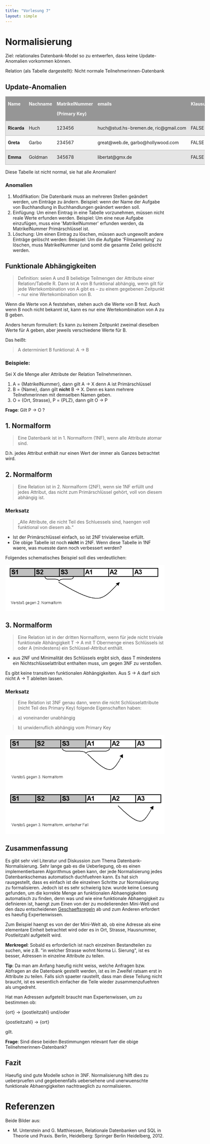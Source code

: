 ```yaml
---
title: "Vorlesung 7"
layout: simple
---
```


# Normalisierung

Ziel: relationales Datenbank-Model so zu entwerfen, dass keine Update-Anomalien vorkommen können.

Relation (als Tabelle dargestellt): Nicht normale Teilnehmerinnen-Datenbank


## Update-Anomalien 
<!--StartFragment-->

<table class=MsoTableMediumShading1Accent3 border=1 cellspacing=0
 cellpadding=0 width=631 style='width:473.2pt;border-collapse:collapse;
 border:none;mso-border-alt:solid #B0B0B0 1.0pt;mso-border-themecolor:accent3;
 mso-border-themetint:191;mso-yfti-tbllook:1184;mso-padding-alt:0cm 5.4pt 0cm 5.4pt'>
 <tr style='mso-yfti-irow:-1;mso-yfti-firstrow:yes;height:15.0pt'>
  <td width=53 nowrap valign=top style='width:39.95pt;border:solid #B0B0B0 1.0pt;
  mso-border-themecolor:accent3;mso-border-themetint:191;border-right:none;
  background:#969696;mso-background-themecolor:accent3;padding:0cm 5.4pt 0cm 5.4pt;
  height:15.0pt'>
  <p class=MsoNormal style='mso-yfti-cnfc:5'><b><span style='color:white;
  mso-themecolor:background1'>Name<o:p></o:p></span></b></p>
  </td>
  <td width=70 nowrap valign=top style='width:52.6pt;border-top:solid #B0B0B0 1.0pt;
  mso-border-top-themecolor:accent3;mso-border-top-themetint:191;border-left:
  none;border-bottom:solid #B0B0B0 1.0pt;mso-border-bottom-themecolor:accent3;
  mso-border-bottom-themetint:191;border-right:none;background:#969696;
  mso-background-themecolor:accent3;padding:0cm 5.4pt 0cm 5.4pt;height:15.0pt'>
  <p class=MsoNormal style='mso-yfti-cnfc:1'><b><span style='color:white;
  mso-themecolor:background1'>Nachname<o:p></o:p></span></b></p>
  </td>
  <td width=105 nowrap valign=top style='width:78.6pt;border-top:solid #B0B0B0 1.0pt;
  mso-border-top-themecolor:accent3;mso-border-top-themetint:191;border-left:
  none;border-bottom:solid #B0B0B0 1.0pt;mso-border-bottom-themecolor:accent3;
  mso-border-bottom-themetint:191;border-right:none;background:#969696;
  mso-background-themecolor:accent3;padding:0cm 5.4pt 0cm 5.4pt;height:15.0pt'>
  <p class=MsoNormal style='mso-yfti-cnfc:1'><b><span style='color:white;
  mso-themecolor:background1'>MatrikelNummer<o:p></o:p></span></b></p>
  <p class=MsoNormal style='mso-yfti-cnfc:1'><b><span style='color:white;
  mso-themecolor:background1'>(Primary Key)<o:p></o:p></span></b></p>
  </td>
  <td width=133 nowrap valign=top style='width:100.0pt;border-top:solid #B0B0B0 1.0pt;
  mso-border-top-themecolor:accent3;mso-border-top-themetint:191;border-left:
  none;border-bottom:solid #B0B0B0 1.0pt;mso-border-bottom-themecolor:accent3;
  mso-border-bottom-themetint:191;border-right:none;background:#969696;
  mso-background-themecolor:accent3;padding:0cm 5.4pt 0cm 5.4pt;height:15.0pt'>
  <p class=MsoNormal style='mso-yfti-cnfc:1'><b><span style='color:white;
  mso-themecolor:background1'>emails<o:p></o:p></span></b></p>
  </td>
  <td width=53 nowrap valign=top style='width:40.05pt;border-top:solid #B0B0B0 1.0pt;
  mso-border-top-themecolor:accent3;mso-border-top-themetint:191;border-left:
  none;border-bottom:solid #B0B0B0 1.0pt;mso-border-bottom-themecolor:accent3;
  mso-border-bottom-themetint:191;border-right:none;background:#969696;
  mso-background-themecolor:accent3;padding:0cm 5.4pt 0cm 5.4pt;height:15.0pt'>
  <p class=MsoNormal style='mso-yfti-cnfc:1'><b><span style='color:white;
  mso-themecolor:background1'>Klausur<o:p></o:p></span></b></p>
  </td>
  <td width=89 valign=top style='width:66.5pt;border-top:solid #B0B0B0 1.0pt;
  mso-border-top-themecolor:accent3;mso-border-top-themetint:191;border-left:
  none;border-bottom:solid #B0B0B0 1.0pt;mso-border-bottom-themecolor:accent3;
  mso-border-bottom-themetint:191;border-right:none;background:#969696;
  mso-background-themecolor:accent3;padding:0cm 5.4pt 0cm 5.4pt;height:15.0pt'>
  <p class=MsoNormal style='mso-yfti-cnfc:1'><b><span style='color:white;
  mso-themecolor:background1'>Aufgabe<o:p></o:p></span></b></p>
  </td>
  <td width=52 valign=top style='width:38.7pt;border-top:solid #B0B0B0 1.0pt;
  mso-border-top-themecolor:accent3;mso-border-top-themetint:191;border-left:
  none;border-bottom:solid #B0B0B0 1.0pt;mso-border-bottom-themecolor:accent3;
  mso-border-bottom-themetint:191;border-right:none;background:#969696;
  mso-background-themecolor:accent3;padding:0cm 5.4pt 0cm 5.4pt;height:15.0pt'>
  <p class=MsoNormal style='mso-yfti-cnfc:1'><b><span style='color:white;
  mso-themecolor:background1'>Strasse<o:p></o:p></span></b></p>
  </td>
  <td width=32 valign=top style='width:23.75pt;border-top:solid #B0B0B0 1.0pt;
  mso-border-top-themecolor:accent3;mso-border-top-themetint:191;border-left:
  none;border-bottom:solid #B0B0B0 1.0pt;mso-border-bottom-themecolor:accent3;
  mso-border-bottom-themetint:191;border-right:none;background:#969696;
  mso-background-themecolor:accent3;padding:0cm 5.4pt 0cm 5.4pt;height:15.0pt'>
  <p class=MsoNormal style='mso-yfti-cnfc:1'><b><span style='color:white;
  mso-themecolor:background1'>Ort<o:p></o:p></span></b></p>
  </td>
  <td width=44 valign=top style='width:33.05pt;border:solid #B0B0B0 1.0pt;
  mso-border-themecolor:accent3;mso-border-themetint:191;border-left:none;
  background:#969696;mso-background-themecolor:accent3;padding:0cm 5.4pt 0cm 5.4pt;
  height:15.0pt'>
  <p class=MsoNormal style='mso-yfti-cnfc:1'><b><span style='color:white;
  mso-themecolor:background1'>PLZ<o:p></o:p></span></b></p>
  </td>
 </tr>
 <tr style='mso-yfti-irow:0;height:15.0pt'>
  <td width=53 nowrap valign=top style='width:39.95pt;border-top:none;
  border-left:solid #B0B0B0 1.0pt;mso-border-left-themecolor:accent3;
  mso-border-left-themetint:191;border-bottom:solid #B0B0B0 1.0pt;mso-border-bottom-themecolor:
  accent3;mso-border-bottom-themetint:191;border-right:none;mso-border-top-alt:
  solid #B0B0B0 1.0pt;mso-border-top-themecolor:accent3;mso-border-top-themetint:
  191;background:#E5E5E5;mso-background-themecolor:accent3;mso-background-themetint:
  63;padding:0cm 5.4pt 0cm 5.4pt;height:15.0pt'>
  <p class=MsoNormal style='line-height:115%;mso-yfti-cnfc:68'><b>Ricarda<o:p></o:p></b></p>
  </td>
  <td width=70 nowrap valign=top style='width:52.6pt;border:none;border-bottom:
  solid #B0B0B0 1.0pt;mso-border-bottom-themecolor:accent3;mso-border-bottom-themetint:
  191;mso-border-top-alt:solid #B0B0B0 1.0pt;mso-border-top-themecolor:accent3;
  mso-border-top-themetint:191;background:#E5E5E5;mso-background-themecolor:
  accent3;mso-background-themetint:63;padding:0cm 5.4pt 0cm 5.4pt;height:15.0pt'>
  <p class=MsoNormal style='line-height:115%;mso-yfti-cnfc:64'>Huch</p>
  </td>
  <td width=105 nowrap valign=top style='width:78.6pt;border:none;border-bottom:
  solid #B0B0B0 1.0pt;mso-border-bottom-themecolor:accent3;mso-border-bottom-themetint:
  191;mso-border-top-alt:solid #B0B0B0 1.0pt;mso-border-top-themecolor:accent3;
  mso-border-top-themetint:191;background:#E5E5E5;mso-background-themecolor:
  accent3;mso-background-themetint:63;padding:0cm 5.4pt 0cm 5.4pt;height:15.0pt'>
  <p class=MsoNormal style='line-height:115%;mso-yfti-cnfc:64'>123456</p>
  </td>
  <td width=133 nowrap valign=top style='width:100.0pt;border:none;border-bottom:
  solid #B0B0B0 1.0pt;mso-border-bottom-themecolor:accent3;mso-border-bottom-themetint:
  191;mso-border-top-alt:solid #B0B0B0 1.0pt;mso-border-top-themecolor:accent3;
  mso-border-top-themetint:191;background:#E5E5E5;mso-background-themecolor:
  accent3;mso-background-themetint:63;padding:0cm 5.4pt 0cm 5.4pt;height:15.0pt'>
  <p class=MsoNormal style='line-height:115%;mso-yfti-cnfc:64'>huch@stud.hs-bremen.de,
  ric@gmail.com</p>
  </td>
  <td width=53 nowrap valign=top style='width:40.05pt;border:none;border-bottom:
  solid #B0B0B0 1.0pt;mso-border-bottom-themecolor:accent3;mso-border-bottom-themetint:
  191;mso-border-top-alt:solid #B0B0B0 1.0pt;mso-border-top-themecolor:accent3;
  mso-border-top-themetint:191;background:#E5E5E5;mso-background-themecolor:
  accent3;mso-background-themetint:63;padding:0cm 5.4pt 0cm 5.4pt;height:15.0pt'>
  <p class=MsoNormal style='line-height:115%;mso-yfti-cnfc:64'>FALSE</p>
  </td>
  <td width=89 valign=top style='width:66.5pt;border:none;border-bottom:solid #B0B0B0 1.0pt;
  mso-border-bottom-themecolor:accent3;mso-border-bottom-themetint:191;
  mso-border-top-alt:solid #B0B0B0 1.0pt;mso-border-top-themecolor:accent3;
  mso-border-top-themetint:191;background:#E5E5E5;mso-background-themecolor:
  accent3;mso-background-themetint:63;padding:0cm 5.4pt 0cm 5.4pt;height:15.0pt'>
  <p class=MsoNormal style='mso-yfti-cnfc:64'>Buchhandlung</p>
  </td>
  <td width=52 valign=top style='width:38.7pt;border:none;border-bottom:solid #B0B0B0 1.0pt;
  mso-border-bottom-themecolor:accent3;mso-border-bottom-themetint:191;
  mso-border-top-alt:solid #B0B0B0 1.0pt;mso-border-top-themecolor:accent3;
  mso-border-top-themetint:191;background:#E5E5E5;mso-background-themecolor:
  accent3;mso-background-themetint:63;padding:0cm 5.4pt 0cm 5.4pt;height:15.0pt'>
  <p class=MsoNormal style='mso-yfti-cnfc:64'>S 1</p>
  </td>
  <td width=32 valign=top style='width:23.75pt;border:none;border-bottom:solid #B0B0B0 1.0pt;
  mso-border-bottom-themecolor:accent3;mso-border-bottom-themetint:191;
  mso-border-top-alt:solid #B0B0B0 1.0pt;mso-border-top-themecolor:accent3;
  mso-border-top-themetint:191;background:#E5E5E5;mso-background-themecolor:
  accent3;mso-background-themetint:63;padding:0cm 5.4pt 0cm 5.4pt;height:15.0pt'>
  <p class=MsoNormal style='mso-yfti-cnfc:64'>HB</p>
  </td>
  <td width=44 valign=top style='width:33.05pt;border-top:none;border-left:
  none;border-bottom:solid #B0B0B0 1.0pt;mso-border-bottom-themecolor:accent3;
  mso-border-bottom-themetint:191;border-right:solid #B0B0B0 1.0pt;mso-border-right-themecolor:
  accent3;mso-border-right-themetint:191;mso-border-top-alt:solid #B0B0B0 1.0pt;
  mso-border-top-themecolor:accent3;mso-border-top-themetint:191;background:
  #E5E5E5;mso-background-themecolor:accent3;mso-background-themetint:63;
  padding:0cm 5.4pt 0cm 5.4pt;height:15.0pt'>
  <p class=MsoNormal style='mso-yfti-cnfc:64'>23</p>
  </td>
 </tr>
 <tr style='mso-yfti-irow:1;height:15.0pt'>
  <td width=53 nowrap valign=top style='width:39.95pt;border-top:none;
  border-left:solid #B0B0B0 1.0pt;mso-border-left-themecolor:accent3;
  mso-border-left-themetint:191;border-bottom:solid #B0B0B0 1.0pt;mso-border-bottom-themecolor:
  accent3;mso-border-bottom-themetint:191;border-right:none;mso-border-top-alt:
  solid #B0B0B0 1.0pt;mso-border-top-themecolor:accent3;mso-border-top-themetint:
  191;padding:0cm 5.4pt 0cm 5.4pt;height:15.0pt'>
  <p class=MsoNormal style='line-height:115%;mso-yfti-cnfc:132'><b>Greta<o:p></o:p></b></p>
  </td>
  <td width=70 nowrap valign=top style='width:52.6pt;border:none;border-bottom:
  solid #B0B0B0 1.0pt;mso-border-bottom-themecolor:accent3;mso-border-bottom-themetint:
  191;mso-border-top-alt:solid #B0B0B0 1.0pt;mso-border-top-themecolor:accent3;
  mso-border-top-themetint:191;padding:0cm 5.4pt 0cm 5.4pt;height:15.0pt'>
  <p class=MsoNormal style='line-height:115%;mso-yfti-cnfc:128'>Garbo</p>
  </td>
  <td width=105 nowrap valign=top style='width:78.6pt;border:none;border-bottom:
  solid #B0B0B0 1.0pt;mso-border-bottom-themecolor:accent3;mso-border-bottom-themetint:
  191;mso-border-top-alt:solid #B0B0B0 1.0pt;mso-border-top-themecolor:accent3;
  mso-border-top-themetint:191;padding:0cm 5.4pt 0cm 5.4pt;height:15.0pt'>
  <p class=MsoNormal style='line-height:115%;mso-yfti-cnfc:128'>234567</p>
  </td>
  <td width=133 nowrap valign=top style='width:100.0pt;border:none;border-bottom:
  solid #B0B0B0 1.0pt;mso-border-bottom-themecolor:accent3;mso-border-bottom-themetint:
  191;mso-border-top-alt:solid #B0B0B0 1.0pt;mso-border-top-themecolor:accent3;
  mso-border-top-themetint:191;padding:0cm 5.4pt 0cm 5.4pt;height:15.0pt'>
  <p class=MsoNormal style='line-height:115%;mso-yfti-cnfc:128'>great@web.de,
  garbo@hollywood.com</p>
  </td>
  <td width=53 nowrap valign=top style='width:40.05pt;border:none;border-bottom:
  solid #B0B0B0 1.0pt;mso-border-bottom-themecolor:accent3;mso-border-bottom-themetint:
  191;mso-border-top-alt:solid #B0B0B0 1.0pt;mso-border-top-themecolor:accent3;
  mso-border-top-themetint:191;padding:0cm 5.4pt 0cm 5.4pt;height:15.0pt'>
  <p class=MsoNormal style='line-height:115%;mso-yfti-cnfc:128'>FALSE</p>
  </td>
  <td width=89 valign=top style='width:66.5pt;border:none;border-bottom:solid #B0B0B0 1.0pt;
  mso-border-bottom-themecolor:accent3;mso-border-bottom-themetint:191;
  mso-border-top-alt:solid #B0B0B0 1.0pt;mso-border-top-themecolor:accent3;
  mso-border-top-themetint:191;padding:0cm 5.4pt 0cm 5.4pt;height:15.0pt'>
  <p class=MsoNormal style='mso-yfti-cnfc:128'>Filmsammlung</p>
  </td>
  <td width=52 valign=top style='width:38.7pt;border:none;border-bottom:solid #B0B0B0 1.0pt;
  mso-border-bottom-themecolor:accent3;mso-border-bottom-themetint:191;
  mso-border-top-alt:solid #B0B0B0 1.0pt;mso-border-top-themecolor:accent3;
  mso-border-top-themetint:191;padding:0cm 5.4pt 0cm 5.4pt;height:15.0pt'>
  <p class=MsoNormal style='mso-yfti-cnfc:128'>S 1</p>
  </td>
  <td width=32 valign=top style='width:23.75pt;border:none;border-bottom:solid #B0B0B0 1.0pt;
  mso-border-bottom-themecolor:accent3;mso-border-bottom-themetint:191;
  mso-border-top-alt:solid #B0B0B0 1.0pt;mso-border-top-themecolor:accent3;
  mso-border-top-themetint:191;padding:0cm 5.4pt 0cm 5.4pt;height:15.0pt'>
  <p class=MsoNormal style='mso-yfti-cnfc:128'>HH</p>
  </td>
  <td width=44 valign=top style='width:33.05pt;border-top:none;border-left:
  none;border-bottom:solid #B0B0B0 1.0pt;mso-border-bottom-themecolor:accent3;
  mso-border-bottom-themetint:191;border-right:solid #B0B0B0 1.0pt;mso-border-right-themecolor:
  accent3;mso-border-right-themetint:191;mso-border-top-alt:solid #B0B0B0 1.0pt;
  mso-border-top-themecolor:accent3;mso-border-top-themetint:191;padding:0cm 5.4pt 0cm 5.4pt;
  height:15.0pt'>
  <p class=MsoNormal style='mso-yfti-cnfc:128'>44</p>
  </td>
 </tr>
 <tr style='mso-yfti-irow:2;mso-yfti-lastrow:yes;height:15.0pt'>
  <td width=53 nowrap valign=top style='width:39.95pt;border-top:none;
  border-left:solid #B0B0B0 1.0pt;mso-border-left-themecolor:accent3;
  mso-border-left-themetint:191;border-bottom:solid #B0B0B0 1.0pt;mso-border-bottom-themecolor:
  accent3;mso-border-bottom-themetint:191;border-right:none;mso-border-top-alt:
  solid #B0B0B0 1.0pt;mso-border-top-themecolor:accent3;mso-border-top-themetint:
  191;background:#E5E5E5;mso-background-themecolor:accent3;mso-background-themetint:
  63;padding:0cm 5.4pt 0cm 5.4pt;height:15.0pt'>
  <p class=MsoNormal style='line-height:115%;mso-yfti-cnfc:68'><b>Emma<o:p></o:p></b></p>
  </td>
  <td width=70 nowrap valign=top style='width:52.6pt;border:none;border-bottom:
  solid #B0B0B0 1.0pt;mso-border-bottom-themecolor:accent3;mso-border-bottom-themetint:
  191;mso-border-top-alt:solid #B0B0B0 1.0pt;mso-border-top-themecolor:accent3;
  mso-border-top-themetint:191;background:#E5E5E5;mso-background-themecolor:
  accent3;mso-background-themetint:63;padding:0cm 5.4pt 0cm 5.4pt;height:15.0pt'>
  <p class=MsoNormal style='line-height:115%;mso-yfti-cnfc:64'>Goldman</p>
  </td>
  <td width=105 nowrap valign=top style='width:78.6pt;border:none;border-bottom:
  solid #B0B0B0 1.0pt;mso-border-bottom-themecolor:accent3;mso-border-bottom-themetint:
  191;mso-border-top-alt:solid #B0B0B0 1.0pt;mso-border-top-themecolor:accent3;
  mso-border-top-themetint:191;background:#E5E5E5;mso-background-themecolor:
  accent3;mso-background-themetint:63;padding:0cm 5.4pt 0cm 5.4pt;height:15.0pt'>
  <p class=MsoNormal style='line-height:115%;mso-yfti-cnfc:64'>345678</p>
  </td>
  <td width=133 nowrap valign=top style='width:100.0pt;border:none;border-bottom:
  solid #B0B0B0 1.0pt;mso-border-bottom-themecolor:accent3;mso-border-bottom-themetint:
  191;mso-border-top-alt:solid #B0B0B0 1.0pt;mso-border-top-themecolor:accent3;
  mso-border-top-themetint:191;background:#E5E5E5;mso-background-themecolor:
  accent3;mso-background-themetint:63;padding:0cm 5.4pt 0cm 5.4pt;height:15.0pt'>
  <p class=MsoNormal style='line-height:115%;mso-yfti-cnfc:64'>libertat@gmx.de</p>
  </td>
  <td width=53 nowrap valign=top style='width:40.05pt;border:none;border-bottom:
  solid #B0B0B0 1.0pt;mso-border-bottom-themecolor:accent3;mso-border-bottom-themetint:
  191;mso-border-top-alt:solid #B0B0B0 1.0pt;mso-border-top-themecolor:accent3;
  mso-border-top-themetint:191;background:#E5E5E5;mso-background-themecolor:
  accent3;mso-background-themetint:63;padding:0cm 5.4pt 0cm 5.4pt;height:15.0pt'>
  <p class=MsoNormal style='line-height:115%;mso-yfti-cnfc:64'>FALSE</p>
  </td>
  <td width=89 valign=top style='width:66.5pt;border:none;border-bottom:solid #B0B0B0 1.0pt;
  mso-border-bottom-themecolor:accent3;mso-border-bottom-themetint:191;
  mso-border-top-alt:solid #B0B0B0 1.0pt;mso-border-top-themecolor:accent3;
  mso-border-top-themetint:191;background:#E5E5E5;mso-background-themecolor:
  accent3;mso-background-themetint:63;padding:0cm 5.4pt 0cm 5.4pt;height:15.0pt'>
  <p class=MsoNormal style='mso-yfti-cnfc:64'>Buchhandlung</p>
  </td>
  <td width=52 valign=top style='width:38.7pt;border:none;border-bottom:solid #B0B0B0 1.0pt;
  mso-border-bottom-themecolor:accent3;mso-border-bottom-themetint:191;
  mso-border-top-alt:solid #B0B0B0 1.0pt;mso-border-top-themecolor:accent3;
  mso-border-top-themetint:191;background:#E5E5E5;mso-background-themecolor:
  accent3;mso-background-themetint:63;padding:0cm 5.4pt 0cm 5.4pt;height:15.0pt'>
  <p class=MsoNormal style='mso-yfti-cnfc:64'>S 3</p>
  </td>
  <td width=32 valign=top style='width:23.75pt;border:none;border-bottom:solid #B0B0B0 1.0pt;
  mso-border-bottom-themecolor:accent3;mso-border-bottom-themetint:191;
  mso-border-top-alt:solid #B0B0B0 1.0pt;mso-border-top-themecolor:accent3;
  mso-border-top-themetint:191;background:#E5E5E5;mso-background-themecolor:
  accent3;mso-background-themetint:63;padding:0cm 5.4pt 0cm 5.4pt;height:15.0pt'>
  <p class=MsoNormal style='mso-yfti-cnfc:64'>HB</p>
  </td>
  <td width=44 valign=top style='width:33.05pt;border-top:none;border-left:
  none;border-bottom:solid #B0B0B0 1.0pt;mso-border-bottom-themecolor:accent3;
  mso-border-bottom-themetint:191;border-right:solid #B0B0B0 1.0pt;mso-border-right-themecolor:
  accent3;mso-border-right-themetint:191;mso-border-top-alt:solid #B0B0B0 1.0pt;
  mso-border-top-themecolor:accent3;mso-border-top-themetint:191;background:
  #E5E5E5;mso-background-themecolor:accent3;mso-background-themetint:63;
  padding:0cm 5.4pt 0cm 5.4pt;height:15.0pt'>
  <p class=MsoNormal style='mso-yfti-cnfc:64'>44</p>
  </td>
 </tr>
</table>


Diese Tabelle ist nicht normal, sie hat alle Anomalien! 

### Anomalien

1.	Modifikation: Die Datenbank muss an mehreren Stellen geändert werden, um Einträge zu ändern. Beispiel: wenn der Name der Aufgabe von Buchhandlung in Buchhandlungen geändert werden soll.
2.	Einfügung: Um einen Eintrag in eine Tabelle vorzunehmen, müssen nicht reale Werte erfunden werden. Beispiel: Um eine neue Aufgabe einzufügen, muss eine 'MatrikelNummer' erfunden werden, da MatrikelNummer Primärschlüssel ist.
3.	Löschung: Um einen Eintrag zu löschen, müssen auch ungewollt andere Einträge gelöscht werden: Beispiel: Um die Aufgabe 'Filmsammlung' zu löschen, muss MatrikelNummer (und somit die gesamte Zeile) gelöscht werden.



## Funktionale Abhängigkeiten

> Definition: seien A und B beliebige Teilmengen der Attribute einer Relation/Tabelle R. 
> Dann ist A von B funktional abhängig, wenn gilt
> für jede Wertekombination von A gibt es – zu einem gegebenen Zeitpunkt – nur eine Wertekombination von B.


Wenn die Werte von A feststehen, stehen auch die Werte von B fest. Auch wenn B noch nicht bekannt ist, kann es nur eine Wertekombination von A zu B geben.

Anders herum formuliert: Es kann zu keinem Zeitpunkt zweimal dieselben Werte für A geben, aber jeweils verschiedene Werte für B.

Das heißt: 
> A determiniert B funktional: A → B

### Beispiele:

Sei X die Menge aller Attribute der Relation Teilnehmerinnen.

1.	A = {MatrikelNummer}, dann gilt A → X denn A ist Primärschlüssel
2.	B = {Name}, dann gilt **nicht** B → X. Denn es kann mehrere Teilnehmerinnen mit demselben Namen geben.
3.	O = {Ort, Strasse}, P = {PLZ}, dann gilt O → P

**Frage**: Gilt P → O ?

## 1. Normalform

> Eine Datenbank ist in 1. Normalform (1NF), wenn alle Attribute atomar sind.

D.h. jedes Attribut enthält nur einen Wert der immer als Ganzes betrachtet wird.

## 2. Normalform

> Eine Relation ist in 2. Normalform (2NF), wenn sie 1NF erfüllt und jedes Attribut, das nicht zum Primärschlüssel gehört, voll von diesem abhängig ist.

### Merksatz

> „Alle Attribute, die nicht Teil des Schluessels sind, haengen voll funktional von diesem ab.“

* Ist der Primärschlüssel einfach, so ist 2NF trivialerweise erfüllt.
* Die obige Tabelle ist noch **nicht** in 2NF. Wenn diese Tabelle in 1NF waere, was muesste dann noch verbessert werden?

Folgendes schematisches Beispiel soll dies verdeutlichen:

![2NF-Verstoss](/img/dbl/verstoss-2nf.png)


## 3. Normalform

> Eine Relation ist in der dritten Normalform, wenn für jede nicht triviale funktionale Abhängigkeit T → A mit T Obermenge eines Schlüssels ist oder A (mindestens) ein Schlüssel-Attribut enthält.

* aus 2NF und Minimalität des Schlüssels ergibt sich, dass T mindestens ein Nichtschlüsselattribut enthalten muss, um gegen 3NF zu verstoßen. 
 
Es gibt keine transitiven funktionalen Abhängigkeiten. Aus S → A darf sich nicht A → T ableiten lassen.

### Merksatz

> Eine Relation ist 3NF genau dann, wenn die nicht Schlüsselattribute (nicht Teil des Primary Key) folgende Eigenschaften haben:

> a)	voneinander unabhängig

> b)	unwiderruflich abhängig vom Primary Key

![verstiss 3NF](/img/dbl/verstoss-3nf.png)

## Zusammenfassung

Es gibt sehr viel Literatur und Diskussion zum Thema Datenbank-Normalisierung. Sehr lange gab es die Ueberlegung, ob es einen implementierbaren Algorithmus geben kann, der jede Normalisierung jedes Datenbankschemas automatisch duchfuehren kann. Es hat sich rausgestellt, dass es einfach ist die einzelnen Schritte zur Normalisierung zu formalisieren. Jedoch ist es sehr schwierig bzw. wurde keine Loesung gefunden, um die korrekte Menge an funktionalen Abhaengigkeiten automatisch zu finden, denn was und wie eine funktionale Abhaengigkeit zu definieren ist, haengt zum Einen von der zu modelierenden Mini-Welt und den dazu entscheidenen [Geschaeftsregeln](https://en.wikipedia.org/wiki/Business_rule) ab und zum Anderen erfordert es haeufig Expertenwissen.

Zum Beispiel haengt es von der der Mini-Welt ab, ob eine Adresse als eine elementare Einheit betrachtet wird oder es in Ort, Strasse, Hausnummer, Postleitzahl aufgeteilt wird. 

**Merkregel**: Sobald es erforderlich ist nach einzelnen Bestandteilen zu suchen, wie z.B. "in welcher Strasse wohnt Norma Li. Sierung", ist es besser, Adressen in einzelne Attribute zu teilen.

**Tip**: Da man am Anfang haeufig nicht weiss, welche Anfragen bzw. Abfragen an die Datenbank gestellt werden, ist es im Zweifel ratsam erst in Attribute zu teilen. Falls sich spaeter raustellt, dass man diese Teilung nicht braucht, ist es wesentlich einfacher die Teile wieder zusammenzufuehren als umgedreht.

Hat man Adressen aufgeteilt braucht man Expertenwissen, um zu bestimmen ob:

{ort} → {postleitzahl} und/oder

{postleitzahl} → {ort}

gilt.

**Frage**: Sind diese beiden Bestimmungen relevant fuer die obige Teilnehmerinnen-Datenbank? 

## Fazit

Haeufig sind gute Modelle schon in 3NF. Normalisierung hilft dies zu ueberpruefen und gegebenenfalls uebersehene und unerwuenschte funktionale Abhaengigkeiten nachtraeglich zu normalisieren.

# Referenzen

Beide Bilder aus:
	
* M. Unterstein and G. Matthiessen, Relationale Datenbanken und SQL in
  Theorie und Praxis. Berlin, Heidelberg: Springer Berlin Heidelberg,
  2012.
